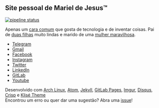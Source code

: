 ## Site pessoal de Mariel de Jesus™

[![pipeline status](https://gitlab.com/marieldejesus12/marieldejesus12.gitlab.io/badges/master/pipeline.svg)](https://gitlab.com/marieldejesus12/marieldejesus12.gitlab.io/-/commits/master)

Apenas um [cara comum](https://www.instagram.com/marieldejesus12/) que gosta de tecnologia e de inventar coisas. Pai de [duas filhas](https://www.facebook.com/photo?fbid=2993608304024304&set=a.313803925338102) muito lindas e marido de uma [mulher maravilhosa](https://www.instagram.com/ildenerramos12/).

 - [Telegram](https://t.me/marieldejesus12)
 - [Gmail](mailto:marieldejesus12@gmail.com)
 - [Facebook](https://www.facebook.com/marieldejesus12/)
 - [Instagram](https://www.instagram.com/marieldejesus12)
 - [Twitter](https://twitter.com/marieldejesus12)
 - [LinkedIn](https://www.linkedin.com/in/marieldejesus12)
 - [GitLab](https://gitlab.com/marieldejesus12)
 - [Youtube](https://www.youtube.com/marieldejesus12)

 Desenvolvido com [Arch Linux](https://www.archlinux.org/), [Atom](https://atom.io/), [Jekyll](https://jekyllrb.com/), [GitLab Pages](https://pages.gitlab.com/), [Imgur](https://imgur.com), [Disqus](https://disqus.com/), [Crisp](https://crisp.chat/pt/) e [Klisé Theme](https://github.com/piharpi/jekyll-klise) 
 <br>Encontrou um erro ou quer dar uma sugestão? Abra uma [issue](https://gitlab.com/marieldejesus12/marieldejesus12.gitlab.io/-/issues/new)!</br>
